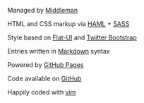 Managed by [Middleman](http://middlemanapp.com/)

HTML and CSS markup via [HAML](http://haml.info/) + [SASS](http://sass-lang.com/)

Style based on [Flat-UI](http://designmodo.github.com/Flat-UI/) and [Twitter Bootstrap](http://twitter.github.com/bootstrap/)

Entries written in [Markdown](http://daringfireball.net/projects/markdown/) syntax

Powered by [GitHub Pages](http://pages.github.com/)

Code available on [GitHub](https://github.com/danguita/davidanguita.name)

Happily coded with [vim](http://www.vim.org/)
